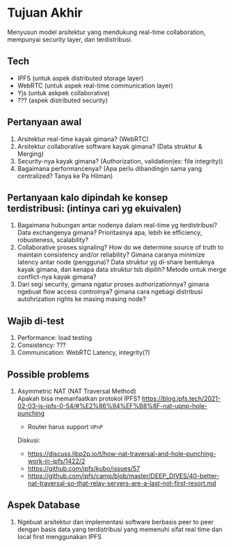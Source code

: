 # Tujuan Akhir 
Menyusun model arsitektur yang mendukung real-time collaboration, mempunyai security layer, dan terdistribusi.

## Tech
- IPFS (untuk aspek distributed storage layer)
- WebRTC (untuk aspek real-time communication layer)
- Yjs (untuk askpek collaborative)
- ??? (aspek distributed security)

## Pertanyaan awal

1. Arsitektur real-time kayak gimana? (WebRTC)
2. Arsitektur collaborative software kayak gimana? (Data struktur & Merging)
3. Security-nya kayak gimana? (Authorization, validation(ex: file integrity))
4. Bagaimana performancenya? (Apa perlu dibandingin sama yang centralized? Tanya ke Pa Hilman)

## Pertanyaan kalo dipindah ke konsep terdistribusi: (intinya cari yg ekuivalen)

1. Bagaimana hubungan antar nodenya dalam real-time yg terdistribusi? Data exchangenya gimana? Prioritasnya apa, lebih ke efficiency, robusteness, scalability?
2. Collaborative proses signaling? How do we determine source of truth to maintain consistency and/or reliability? Gimana caranya minimize latency antar node (pengguna)? Data struktur yg di-share bentuknya kayak gimana, dan kenapa data struktur tsb dipilih? Metode untuk merge conflict-nya kayak gimana?
3. Dari segi security, gimana ngatur proses authorizationnya? gimana ngebuat flow access controlnya? gimana cara ngebagi distribusi autohrization rights ke masing masing node?

## Wajib di-test
1. Performance: load testing
2. Consistency: ???
3. Communication: WebRTC Latency, integrity(?)

## Possible problems
1. Asymmetric NAT (NAT Traversal Method)  
   Apakah bisa memanfaatkan protokol IPFS? https://blog.ipfs.tech/2021-02-03-js-ipfs-0-54/#%E2%86%94%EF%B8%8F-nat-upnp-hole-punching
   - Router harus support `UPnP`

   Diskusi:
   - https://discuss.libp2p.io/t/how-nat-traversal-and-hole-punching-work-in-ipfs/1422/2
   - https://github.com/ipfs/kubo/issues/57
   - https://github.com/ipfs/camp/blob/master/DEEP_DIVES/40-better-nat-traversal-so-that-relay-servers-are-a-last-not-first-resort.md

## Aspek Database
1. Ngebuat arsitektur dan implementasi software berbasis peer to peer dengan basis data yang terdistribusi yang memenuhi sifat real time dan local first menggunakan IPFS

